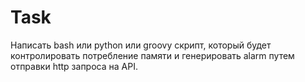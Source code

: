 # Task
Написать bash или python или groovy скрипт, который будет контролировать потребление памяти и генерировать alarm путем отправки http запроса на API.
